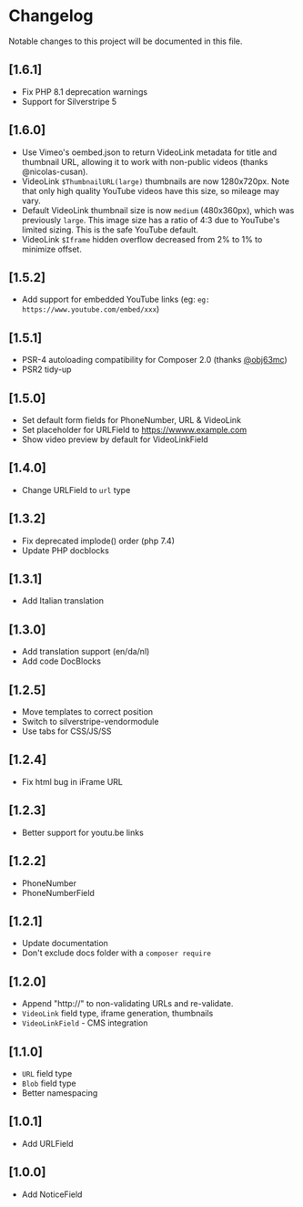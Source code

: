 # Changelog

Notable changes to this project will be documented in this file.

## [1.6.1]

- Fix PHP 8.1 deprecation warnings
- Support for Silverstripe 5


## [1.6.0]

- Use Vimeo's oembed.json to return VideoLink metadata for title and thumbnail URL, allowing it to work with non-public videos (thanks @nicolas-cusan).
- VideoLink `$ThumbnailURL(large)` thumbnails are now 1280x720px. Note that only high quality YouTube videos have this size, so mileage may vary.
- Default VideoLink thumbnail size is now `medium` (480x360px), which was previously `large`. This image size has a ratio of 4:3 due to YouTube's limited sizing. This is the safe YouTube default.
- VideoLink `$Iframe` hidden overflow decreased from 2% to 1% to minimize offset.


## [1.5.2]

- Add support for embedded YouTube links (eg: `eg: https://www.youtube.com/embed/xxx`)


## [1.5.1]

- PSR-4 autoloading compatibility for Composer 2.0 (thanks [@obj63mc](https://github.com/obj63mc))
- PSR2 tidy-up


## [1.5.0]

- Set default form fields for PhoneNumber, URL & VideoLink
- Set placeholder for URLField to https://wwww.example.com
- Show video preview by default for VideoLinkField


## [1.4.0]

- Change URLField to `url` type


## [1.3.2]

- Fix deprecated implode() order (php 7.4)
- Update PHP docblocks


## [1.3.1]

- Add Italian translation


## [1.3.0]

- Add translation support (en/da/nl)
- Add code DocBlocks


## [1.2.5]

- Move templates to correct position
- Switch to silverstripe-vendormodule
- Use tabs for CSS/JS/SS


## [1.2.4]

- Fix html bug in iFrame URL


## [1.2.3]

- Better support for youtu.be links


## [1.2.2]

- PhoneNumber
- PhoneNumberField


## [1.2.1]

- Update documentation
- Don't exclude docs folder with a `composer require`


## [1.2.0]

- Append "http://" to non-validating URLs and re-validate.
- `VideoLink` field type, iframe generation, thumbnails
- `VideoLinkField` - CMS integration


## [1.1.0]

- `URL` field type
- `Blob` field type
- Better namespacing


## [1.0.1]

- Add URLField


## [1.0.0]

- Add NoticeField
